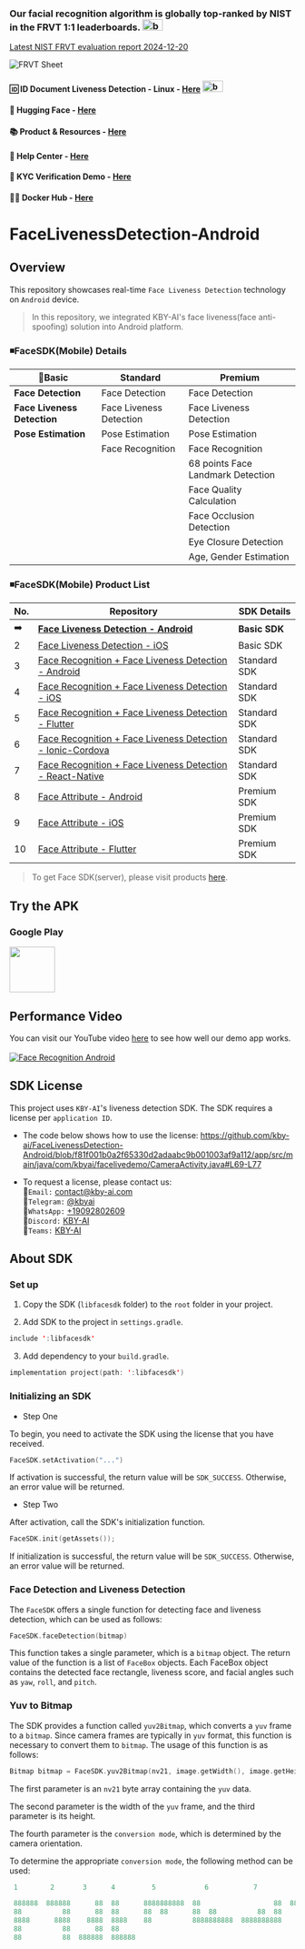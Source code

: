 
### Our facial recognition algorithm is globally top-ranked by NIST in the FRVT 1:1 leaderboards. <span><img src="https://github.com/kby-ai/.github/assets/125717930/bcf351c5-8b7a-496e-a8f9-c236eb8ad59e" alt="badge" width="36" height="20"></span>  
[Latest NIST FRVT evaluation report 2024-12-20](https://pages.nist.gov/frvt/html/frvt11.html)  

![FRVT Sheet](https://github.com/user-attachments/assets/16b4cee2-3a91-453f-94e0-9e81262393d7)

#### 🆔 ID Document Liveness Detection - Linux - [Here](https://web.kby-ai.com)  <span><img src="https://github.com/kby-ai/.github/assets/125717930/bcf351c5-8b7a-496e-a8f9-c236eb8ad59e" alt="badge" width="36" height="20"></span>
#### 🤗 Hugging Face - [Here](https://huggingface.co/kby-ai)
#### 📚 Product & Resources - [Here](https://github.com/kby-ai/Product)
#### 🛟 Help Center - [Here](https://docs.kby-ai.com)
#### 💼 KYC Verification Demo - [Here](https://github.com/kby-ai/KYC-Verification-Demo-Android)
#### 🙋‍♀️ Docker Hub - [Here](https://hub.docker.com/u/kbyai)

# FaceLivenessDetection-Android

## Overview
This repository showcases real-time `Face Liveness Detection` technology on `Android` device.

> In this repository, we integrated KBY-AI's face liveness(face anti-spoofing) solution into Android platform.

### ◾FaceSDK(Mobile) Details

  | 🔽Basic      |  Standard | Premium |
  |------------------|------------------|------------------|
  | <b>Face Detection</b>        | Face Detection    | Face Detection |
  | <b>Face Liveness Detection</b>        | Face Liveness Detection    | Face Liveness Detection |
  | <b>Pose Estimation</b>        | Pose Estimation    | Pose Estimation |
  |         | Face Recognition    | Face Recognition |
  |         |         | 68 points Face Landmark Detection |
  |         |         | Face Quality Calculation |
  |         |         | Face Occlusion Detection |
  |         |         | Eye Closure Detection |
  |         |         | Age, Gender Estimation |

### ◾FaceSDK(Mobile) Product List
  | No.      | Repository                                                                                                | SDK Details |
  |------------------|-----------------------------------------------------------------------------------------------------------|------------------|
  | ➡️        | <b>[Face Liveness Detection - Android](https://github.com/kby-ai/FaceLivenessDetection-Android)</b>       | <b>Basic SDK</b> |
  | 2        | [Face Liveness Detection - iOS](https://github.com/kby-ai/FaceLivenessDetection-iOS)                      | Basic SDK |
  | 3        | [Face Recognition + Face Liveness Detection - Android](https://github.com/kby-ai/FaceRecognition-Android) | Standard SDK |
  | 4        | [Face Recognition + Face Liveness Detection - iOS](https://github.com/kby-ai/FaceRecognition-iOS)                                   | Standard SDK |
  | 5        | [Face Recognition + Face Liveness Detection - Flutter](https://github.com/kby-ai/FaceRecognition-Flutter)                           | Standard SDK |
  | 6        | [Face Recognition + Face Liveness Detection - Ionic-Cordova](https://github.com/kby-ai/FaceRececogniion-Ionic-Cordova)              | Standard SDK |
  | 7        | [Face Recognition + Face Liveness Detection - React-Native](https://github.com/kby-ai/FaceRecognition-React-Native)                 | Standard SDK |
  | 8        | [Face Attribute - Android](https://github.com/kby-ai/FaceAttribute-Android)                               | Premium SDK |
  | 9        | [Face Attribute - iOS](https://github.com/kby-ai/FaceAttribute-iOS)                                       | Premium SDK |
  | 10        | [Face Attribute - Flutter](https://github.com/kby-ai/FaceAttribute-Flutter)                               | Premium SDK |

> To get Face SDK(server), please visit products [here](https://github.com/kby-ai/Product).<br/>
## Try the APK

### Google Play

<a href="https://play.google.com/store/apps/details?id=com.kbyai.facelivedemo" target="_blank">
  <img alt="" src="https://user-images.githubusercontent.com/125717930/230804673-17c99e7d-6a21-4a64-8b9e-a465142da148.png" height=80/>
</a>

## Performance Video

You can visit our YouTube video [here](https://www.youtube.com/watch?v=qOAlsq6uba0) to see how well our demo app works.</br></br>
[![Face Recognition Android](https://img.youtube.com/vi/qOAlsq6uba0/0.jpg)](https://www.youtube.com/watch?v=qOAlsq6uba0)

## SDK License

This project uses `KBY-AI`'s liveness detection SDK. The SDK requires a license per `application ID`.

- The code below shows how to use the license: https://github.com/kby-ai/FaceLivenessDetection-Android/blob/f81f001b0a2f65330d2adaabc9b001003af9a112/app/src/main/java/com/kbyai/facelivedemo/CameraActivity.java#L69-L77

- To request a license, please contact us:</br>
🧙`Email:` contact@kby-ai.com</br>
🧙`Telegram:` [@kbyai](https://t.me/kbyai)</br>
🧙`WhatsApp:` [+19092802609](https://wa.me/+19092802609)</br>
🧙`Discord:` [KBY-AI](https://discord.gg/CgHtWQ3k9T)</br>
🧙`Teams:` [KBY-AI](https://teams.live.com/l/invite/FBAYGB1-IlXkuQM3AY)</br>

## About SDK

### Set up
1. Copy the SDK (`libfacesdk` folder) to the `root` folder in your project.

2. Add SDK to the project in `settings.gradle`.
```kotlin
include ':libfacesdk'
```

3. Add dependency to your `build.gradle`.
```kotlin
implementation project(path: ':libfacesdk')
```

### Initializing an SDK

- Step One

To begin, you need to activate the SDK using the license that you have received.
```kotlin
FaceSDK.setActivation("...")
```

If activation is successful, the return value will be `SDK_SUCCESS`. Otherwise, an error value will be returned.

- Step Two

After activation, call the SDK's initialization function.
```kotlin
FaceSDK.init(getAssets());
```
If initialization is successful, the return value will be `SDK_SUCCESS`. Otherwise, an error value will be returned.

### Face Detection and Liveness Detection

The `FaceSDK` offers a single function for detecting face and liveness detection, which can be used as follows:
```kotlin
FaceSDK.faceDetection(bitmap)
```

This function takes a single parameter, which is a `bitmap` object. The return value of the function is a list of `FaceBox` objects. Each FaceBox object contains the detected face rectangle, liveness score, and facial angles such as `yaw`, `roll`, and `pitch`.

### Yuv to Bitmap
The SDK provides a function called `yuv2Bitmap`, which converts a `yuv` frame to a `bitmap`. Since camera frames are typically in `yuv` format, this function is necessary to convert them to `bitmap`. The usage of this function is as follows:
```kotlin
Bitmap bitmap = FaceSDK.yuv2Bitmap(nv21, image.getWidth(), image.getHeight(), 7);
```
The first parameter is an `nv21` byte array containing the `yuv` data. 

The second parameter is the width of the `yuv` frame, and the third parameter is its height. 

The fourth parameter is the `conversion mode`, which is determined by the camera orientation.

To determine the appropriate `conversion mode`, the following method can be used:
```kotlin
 1        2       3      4         5            6           7          8

 888888  888888      88  88      8888888888  88                  88  8888888888
 88          88      88  88      88  88      88  88          88  88      88  88
 8888      8888    8888  8888    88          8888888888  8888888888          88
 88          88      88  88
 88          88  888888  888888
```

